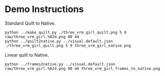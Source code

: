 # Demo Instructions

Standard Quilt to Native.

```
python ../make_quilt.py ./three_vrm_girl_quilt.png 5 9 raw/three_vrm_girl.%02d.png 00 44
python ../quilt2native.py ../visual.default.json  ./three_vrm_girl_quilt.png 5 9 three_vrm_girl_native.png
```

Linear quilt to Native.

```
python ../frames2native.py ../visual.default.json raw/three_vrm_girl.%02d.png 00 44 three_vrm_girl_frames_to_native.png
```